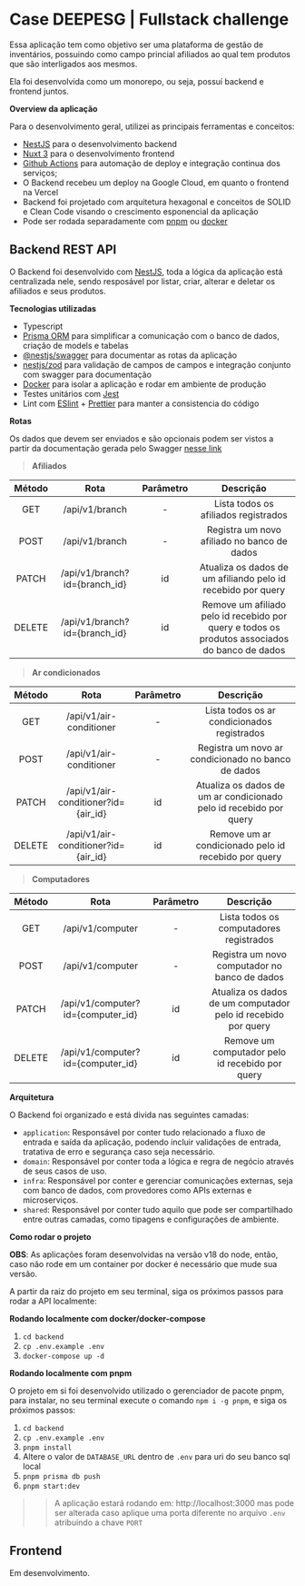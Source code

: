 # Case DEEPESG | Fullstack challenge
Essa aplicação tem como objetivo ser uma plataforma de gestão de inventários, possuindo como campo princial afiliados ao qual tem produtos que são interligados aos mesmos.

Ela foi desenvolvida como um monorepo, ou seja, possuí backend e frontend juntos.

**Overview da aplicação**

Para o desenvolvimento geral, utilizei as principais ferramentas e conceitos:
- [NestJS](https://nestjs.com) para o desenvolvimento backend
- [Nuxt 3](https://nuxt.com) para o desenvolvimento frontend
- [Github Actions](https://github.com/features/actions) para automação de deploy e integração continua dos serviços;
- O Backend recebeu um deploy na Google Cloud, em quanto o frontend na Vercel
- Backend foi projetado com arquitetura hexagonal e conceitos de SOLID e Clean Code visando o crescimento esponencial da aplicação
- Pode ser rodada separadamente com [pnpm](https://pnpm.io) ou [docker](https://www.docker.com)

## Backend REST API

O Backend foi desenvolvido com [NestJS](https://nestjs.com), toda a lógica da aplicação está centralizada nele, sendo resposável por listar, criar, alterar e deletar os afiliados e seus produtos.

**Tecnologias utilizadas**
- Typescript
- [Prisma ORM](https://www.prisma.io) para simplificar a comunicação com o banco de dados, criação de models e tabelas
- [@nestjs/swagger](https://docs.nestjs.com/openapi/introduction) para documentar as rotas da aplicação
- [nestjs/zod](https://www.npmjs.com/package/nestjs-zod) para validação de campos de campos e integração conjunto com swagger para documentação
- [Docker](https://www.docker.com) para isolar a aplicação e rodar em ambiente de produção
- Testes unitários com [Jest]()
- Lint com [ESlint](https://eslint.org/) + [Prettier](https://prettier.io/) para manter a consistencia do código

**Rotas**

Os dados que devem ser enviados e são opcionais podem ser vistos a partir da documentação gerada pelo Swagger [nesse link](https://api-deepesg-challenge-xwxdbbbitq-uc.a.run.app/api/docs)

> **Afiliados**

| **Método** |    **Rota**    | **Parâmetro** |                                          **Descrição**                                         |
|:----------:|:--------------:|:-------------:|:----------------------------------------------------------------------------------------------:|
|     GET    | /api/v1/branch |       -       |                              Lista todos os afiliados registrados                              |
|    POST    | /api/v1/branch |       -       |                           Registra um novo afiliado no banco de dados                          |
|    PATCH   | /api/v1/branch?id={branch_id} |       id      |                  Atualiza os dados de um afiliando pelo id recebido por query                  |
|   DELETE   | /api/v1/branch?id={branch_id} |       id      | Remove um afiliado pelo id recebido por query e todos os produtos associados do banco de dados |

>**Ar condicionados**

| **Método** |               **Rota**              | **Parâmetro** |                            **Descrição**                           |
|:----------:|:-----------------------------------:|:-------------:|:------------------------------------------------------------------:|
|     GET    |       /api/v1/air-conditioner       |       -       |             Lista todos os ar condicionados registrados            |
|    POST    |       /api/v1/air-conditioner       |       -       |         Registra um novo ar condicionado no banco de dados         |
|    PATCH   | /api/v1/air-conditioner?id={air_id} |       id      | Atualiza os dados de um ar condicionado pelo id recebido por query |
|   DELETE   | /api/v1/air-conditioner?id={air_id} |       id      |        Remove um ar condicionado pelo id recebido por query        |

> **Computadores**

| **Método** |              **Rota**             | **Parâmetro** |                         **Descrição**                         |
|:----------:|:---------------------------------:|:-------------:|:-------------------------------------------------------------:|
|     GET    |          /api/v1/computer         |       -       |            Lista todos os computadores registrados            |
|    POST    |          /api/v1/computer         |       -       |         Registra um novo computador no banco de dados         |
|    PATCH   | /api/v1/computer?id={computer_id} |       id      | Atualiza os dados de um computador pelo id recebido por query |
|   DELETE   | /api/v1/computer?id={computer_id} |       id      |        Remove um computador pelo id recebido por query        |

**Arquitetura**

O Backend foi organizado e está divida nas seguintes camadas:

- `application`: Responsável por conter tudo relacionado a fluxo de entrada e saída da aplicação, podendo incluir validações de entrada, tratativa de erro e segurança caso seja necessário.
- `domain`: Responsável por conter toda a lógica e regra de negócio através de seus casos de uso.
- `infra`: Responsável por conter e gerenciar comunicações externas, seja com banco de dados, com provedores como APIs externas e microserviços.
- `shared`: Responsável por conter tudo aquilo que pode ser compartilhado entre outras camadas, como tipagens e configurações de ambiente.

**Como rodar o projeto**

**OBS**: As aplicações foram desenvolvidas na versão v18 do node, então, caso não rode em um container por docker é necessário que mude sua versão.

A partir da raiz do projeto em seu terminal, siga os próximos passos para rodar a API localmente:

**Rodando localmente com docker/docker-compose**

1. `cd backend`
2. `cp .env.example .env`
3. `docker-compose up -d`

**Rodando localmente com pnpm**

O projeto em si foi desenvolvido utilizado o gerenciador de pacote pnpm, para instalar, no seu terminal execute o comando `npm i -g pnpm`, e siga os próximos passos:

1. `cd backend`
2. `cp .env.example .env`
3. `pnpm install`
4. Altere o valor de `DATABASE_URL` dentro de `.env` para uri do seu banco sql local
5. `pnpm prisma db push`
6. `pnpm start:dev`

>> A aplicação estará rodando em: http://localhost:3000 mas pode ser alterada caso aplique uma porta diferente no arquivo `.env` atribuindo a chave `PORT`

## Frontend

Em desenvolvimento.